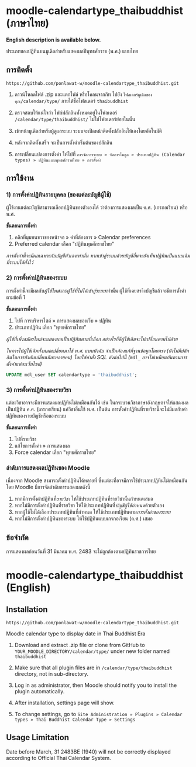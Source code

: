 # moodle-calendartype_thaibuddhist (ภาษาไทย)

**English description is available below.**

ประเภทของปฏิทินบนมูเดิลสำหรับแสดงผลปีพุทธศักราช (พ.ศ.) แบบไทย

## การติดตั้ง

```
https://github.com/ponlawat-w/moodle-calendartype_thaibuddhist.git
```

1. ดาวน์โหลดไฟล์ .zip และแตกไฟล์ หรือโคลนจากกิท ไปยัง `โฟลเดอร์มูเดิลของคุณ/calendar/type/` ภายใต้ชื่อโฟลเดอร์ `thaibuddhist`

2. ตรวจสอบให้แน่ใจว่า ไฟล์ฟลักอินทั้งหมดอยู่ในโฟลเดอร์ `/calendar/type/thaibuddhist/` ไม่ใช่โฟลเดอร์ย่อยในนั้น

3. เข้าหน้ามูเดิลสำหรับผู้ดูแลระบบ ระบบจะเปิดหน้าติดตั้งปลักอินให้เองโดยอัตโนมัติ

4. หลังจากติดตั้งเสร็จ จะเป็นการตั้งค่าเริ่มต้นของปลักอิน

5. การเปลี่ยนแปลงการตั้งค่า ให้ไปที่ `การจัดการระบบ » จัดการโมดูล » ประเทภปฏิทิน (Calendar types) » ปฏิทินแบบพุทธศักราชไทย » การตั้งค่า`

## การใช้งาน

### 1) การตั้งค่าปฏิทินรายบุคคล (ของแต่ละบัญชีผู้ใช้)
ผู้ใช้งานแต่ละบัญชีสามารถเลือกปฏิทินของตัวเองได้ ว่าต้องการแสดงผลเป็น ค.ศ. (เกรกอเรียน) หรือ พ.ศ.

**ขั้นตอนการตั้งค่า**
1. คลิกที่มุมบนขวาของหน้าจอ » ค่าที่ต้องการ » Calendar preferences
2. Preferred calendar เลือก "ปฏิทินพุธศักราชไทย"

*การตั้งค่านี้จะมีผลเฉพาะกับบัญชีตัวเองเท่านั้น หากเข้าสู่ระบบด้วยบัญชีอื่นจะยังเห็นปฏิทินเป็นแบบเดิมที่ระบบได้ตั้งไว้*

### 2) การตั้งค่าปฏิทินของระบบ
การตั้งค่านี้จะมีผลกับ*ผู้ใช้ใหม่*และ*ผู้ใช้ที่ไม่ได้เข้าสู่ระบบ*เท่านั้น ผู้ใช้ที่เคยสรา้งบัญชีแล้วจะมีการตั้งค่าตามข้อที่ 1

**ขั้นตอนการตั้งค่า**
1. ไปที่ การบริหารไซต์ » การแสดงผลของเว็บ » ปฏิทิน
2. ประเภทปฏิทิน เลือก "พุทธศักราชไทย"

*ผู้ใช้ที่เพิ่งสมัครใหม่จะแสดงผลเป็นปฏิทินตามที่เลือก อย่างไรก็ดีผู้ใช้เดิมจะไม่เปลี่ยนตามไปด้วย*

*ในการให้ผู้ใช้เดิมทั้งหมดเปลี่ยนมาใช้ พ.ศ. แบบบังคับ จำเป็นต้องแก้ที่ฐานข้อมูลโดยตรง (ยังไม่มีปลักอินในการบังคับเปลี่ยนทีละหลายคน) โดยใส่คำสั่ง SQL ดังต่อไปนี้ (`mdl_` อาจไม่เหมือนกันตามการตั้งค่าแต่ละเว็บไซต์)*
```sql
UPDATE mdl_user SET calendartype = 'thaibuddhist';
```

### 3) การตั้งค่าปฏิทินของรายวิชา
แต่ละวิชาอาจจะมีการแสดงผลปฏิทินไม่เหมือนกันได้ เช่น ในกระบวนวิชาภาษาอังกฤษอาจให้แสดงผลเป็นปฏิทิน ค.ศ. (เกรกอเรียน) แค่วิชาอื่นใช้ พ.ศ. เป็นต้น การตั้งค่าปฏิทินที่รายวิชานี้จะไม่มีผลกับค่าปฏิทินของรายบัญชีหรือของระบบ

**ขั้นตอนการตั้งค่า**
1. ไปที่รายวิชา
2. แก้ไขการตั้งค่า » การแสดงผล
3. Force calendar เลือก "พุทธศักราชไทย"

### ลำดับการแสดงผลปฏิทินของ Moodle
เนื่องจาก Moodle สามารถตั้งค่าปฏิทินได้หลายที่ ซึ่งแต่ละที่อาจมีการใช้ประเภทปฏิทินไม่เหมือนกัน โดย Moodle มีการจัดลำดับการแสดงผลดังนี้
1. หากมีการตั้งค่าปฏิทินที่*รายวิชา* ให้ใช้ประเภทปฏิทินที่รายวิชานั้นกำหนดเสมอ
2. หากไม่มีการตั้งค่าปฏิทินที่รายวิชา ให้ใช้ประเภทปฏิทินที่*บัญชีผู้ใช้กำหนด*ด้วยตัวเอง
3. หากผู้ใช้ไม่ได้เลือกประเภทปฏิทินที่กำหนด ให้ใช้ประเภทปฏิทินตาม*การตั้งค่าของระบบ*
4. หากไม่มีการตั้งค่าปฏิทินของระบบ ให้ใช้ปฏิทินแบบเกรกอเรียน (ค.ศ.) เสมอ

## ข้อจำกัด

การแสดงผลก่อนวันที่ 31 มีนาคม พ.ศ. 2483 จะไม่ถูกต้องตามปฏิทินราชการไทย

# moodle-calendartype_thaibuddhist (English)

## Installation

```
https://github.com/ponlawat-w/moodle-calendartype_thaibuddhist.git
```

Moodle calendar type to display date in Thai Buddhist Era

1. Download and extract .zip file or clone from GitHub to `YOUR_MOODLE_DIRECTORY/calendar/type/` under new folder named `thaibuddhist`

2. Make sure that all plugin files are in `/calendar/type/thaibuddhist` directory, not in sub-directory.

3. Log in as administrator, then Moodle should notify you to install the plugin automatically.

4. After installation, settings page will show.

5. To change settings, go to `Site Administration » Plugins » Calendar types » Thai Buddhist Calendar Type » Settings`

## Usage Limitation

Date before March, 31 2483BE (1940) will not be correctly displayed according to Official Thai Calendar System.

